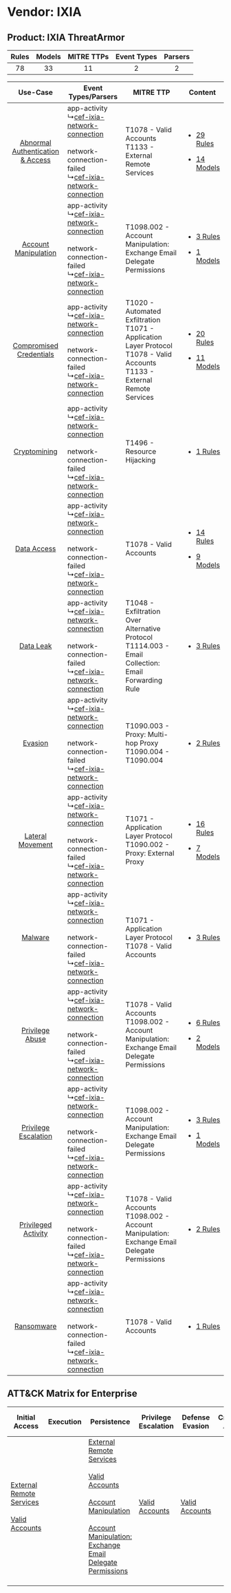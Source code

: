 Vendor: IXIA
============
Product: IXIA ThreatArmor
-------------------------
| Rules | Models | MITRE TTPs | Event Types | Parsers |
|:-----:|:------:|:----------:|:-----------:|:-------:|
|  78   |   33   |     11     |      2      |    2    |

|    Use-Case    | Event Types/Parsers    | MITRE TTP    | Content    |
|:----:| ---- | ---- | ---- |
| [Abnormal Authentication & Access](../../../UseCases/uc_abnormal_authentication_&_access.md) |  app-activity<br> ↳[cef-ixia-network-connection](Ps/pC_cefixianetworkconnection.md)<br><br> network-connection-failed<br> ↳[cef-ixia-network-connection](Ps/pC_cefixianetworkconnection.md)<br> | T1078 - Valid Accounts<br>T1133 - External Remote Services<br>    | [<ul><li>29 Rules</li></ul><ul><li>14 Models</li></ul>](RM/r_m_ixia_ixia_threatarmor_Abnormal_Authentication_&_Access.md) |
|    [Account Manipulation](../../../UseCases/uc_account_manipulation.md)    |  app-activity<br> ↳[cef-ixia-network-connection](Ps/pC_cefixianetworkconnection.md)<br><br> network-connection-failed<br> ↳[cef-ixia-network-connection](Ps/pC_cefixianetworkconnection.md)<br> | T1098.002 - Account Manipulation: Exchange Email Delegate Permissions<br>    | [<ul><li>3 Rules</li></ul><ul><li>1 Models</li></ul>](RM/r_m_ixia_ixia_threatarmor_Account_Manipulation.md)    |
|          [Compromised Credentials](../../../UseCases/uc_compromised_credentials.md)          |  app-activity<br> ↳[cef-ixia-network-connection](Ps/pC_cefixianetworkconnection.md)<br><br> network-connection-failed<br> ↳[cef-ixia-network-connection](Ps/pC_cefixianetworkconnection.md)<br> | T1020 - Automated Exfiltration<br>T1071 - Application Layer Protocol<br>T1078 - Valid Accounts<br>T1133 - External Remote Services<br> | [<ul><li>20 Rules</li></ul><ul><li>11 Models</li></ul>](RM/r_m_ixia_ixia_threatarmor_Compromised_Credentials.md)          |
|    [Cryptomining](../../../UseCases/uc_cryptomining.md)    |  app-activity<br> ↳[cef-ixia-network-connection](Ps/pC_cefixianetworkconnection.md)<br><br> network-connection-failed<br> ↳[cef-ixia-network-connection](Ps/pC_cefixianetworkconnection.md)<br> | T1496 - Resource Hijacking<br>    | [<ul><li>1 Rules</li></ul>](RM/r_m_ixia_ixia_threatarmor_Cryptomining.md)    |
|    [Data Access](../../../UseCases/uc_data_access.md)    |  app-activity<br> ↳[cef-ixia-network-connection](Ps/pC_cefixianetworkconnection.md)<br><br> network-connection-failed<br> ↳[cef-ixia-network-connection](Ps/pC_cefixianetworkconnection.md)<br> | T1078 - Valid Accounts<br>    | [<ul><li>14 Rules</li></ul><ul><li>9 Models</li></ul>](RM/r_m_ixia_ixia_threatarmor_Data_Access.md)    |
|    [Data Leak](../../../UseCases/uc_data_leak.md)    |  app-activity<br> ↳[cef-ixia-network-connection](Ps/pC_cefixianetworkconnection.md)<br><br> network-connection-failed<br> ↳[cef-ixia-network-connection](Ps/pC_cefixianetworkconnection.md)<br> | T1048 - Exfiltration Over Alternative Protocol<br>T1114.003 - Email Collection: Email Forwarding Rule<br>    | [<ul><li>3 Rules</li></ul>](RM/r_m_ixia_ixia_threatarmor_Data_Leak.md)    |
|    [Evasion](../../../UseCases/uc_evasion.md)    |  app-activity<br> ↳[cef-ixia-network-connection](Ps/pC_cefixianetworkconnection.md)<br><br> network-connection-failed<br> ↳[cef-ixia-network-connection](Ps/pC_cefixianetworkconnection.md)<br> | T1090.003 - Proxy: Multi-hop Proxy<br>T1090.004 - T1090.004<br>    | [<ul><li>2 Rules</li></ul>](RM/r_m_ixia_ixia_threatarmor_Evasion.md)    |
|    [Lateral Movement](../../../UseCases/uc_lateral_movement.md)    |  app-activity<br> ↳[cef-ixia-network-connection](Ps/pC_cefixianetworkconnection.md)<br><br> network-connection-failed<br> ↳[cef-ixia-network-connection](Ps/pC_cefixianetworkconnection.md)<br> | T1071 - Application Layer Protocol<br>T1090.002 - Proxy: External Proxy<br>    | [<ul><li>16 Rules</li></ul><ul><li>7 Models</li></ul>](RM/r_m_ixia_ixia_threatarmor_Lateral_Movement.md)    |
|    [Malware](../../../UseCases/uc_malware.md)    |  app-activity<br> ↳[cef-ixia-network-connection](Ps/pC_cefixianetworkconnection.md)<br><br> network-connection-failed<br> ↳[cef-ixia-network-connection](Ps/pC_cefixianetworkconnection.md)<br> | T1071 - Application Layer Protocol<br>T1078 - Valid Accounts<br>    | [<ul><li>3 Rules</li></ul>](RM/r_m_ixia_ixia_threatarmor_Malware.md)    |
|    [Privilege Abuse](../../../UseCases/uc_privilege_abuse.md)    |  app-activity<br> ↳[cef-ixia-network-connection](Ps/pC_cefixianetworkconnection.md)<br><br> network-connection-failed<br> ↳[cef-ixia-network-connection](Ps/pC_cefixianetworkconnection.md)<br> | T1078 - Valid Accounts<br>T1098.002 - Account Manipulation: Exchange Email Delegate Permissions<br>    | [<ul><li>6 Rules</li></ul><ul><li>2 Models</li></ul>](RM/r_m_ixia_ixia_threatarmor_Privilege_Abuse.md)    |
|    [Privilege Escalation](../../../UseCases/uc_privilege_escalation.md)    |  app-activity<br> ↳[cef-ixia-network-connection](Ps/pC_cefixianetworkconnection.md)<br><br> network-connection-failed<br> ↳[cef-ixia-network-connection](Ps/pC_cefixianetworkconnection.md)<br> | T1098.002 - Account Manipulation: Exchange Email Delegate Permissions<br>    | [<ul><li>3 Rules</li></ul><ul><li>1 Models</li></ul>](RM/r_m_ixia_ixia_threatarmor_Privilege_Escalation.md)    |
|    [Privileged Activity](../../../UseCases/uc_privileged_activity.md)    |  app-activity<br> ↳[cef-ixia-network-connection](Ps/pC_cefixianetworkconnection.md)<br><br> network-connection-failed<br> ↳[cef-ixia-network-connection](Ps/pC_cefixianetworkconnection.md)<br> | T1078 - Valid Accounts<br>T1098.002 - Account Manipulation: Exchange Email Delegate Permissions<br>    | [<ul><li>2 Rules</li></ul>](RM/r_m_ixia_ixia_threatarmor_Privileged_Activity.md)    |
|    [Ransomware](../../../UseCases/uc_ransomware.md)    |  app-activity<br> ↳[cef-ixia-network-connection](Ps/pC_cefixianetworkconnection.md)<br><br> network-connection-failed<br> ↳[cef-ixia-network-connection](Ps/pC_cefixianetworkconnection.md)<br> | T1078 - Valid Accounts<br>    | [<ul><li>1 Rules</li></ul>](RM/r_m_ixia_ixia_threatarmor_Ransomware.md)    |

ATT&CK Matrix for Enterprise
----------------------------
| Initial Access                                                                                                                                   | Execution | Persistence                                                                                                                                                                                                                                                                                                                                 | Privilege Escalation                                                | Defense Evasion                                                     | Credential Access | Discovery | Lateral Movement | Collection                                                                                                                                                            | Command and Control                                                                                                                                                                                                                                                                                    | Exfiltration                                                                                                                                                           | Impact                                                                  |
| ------------------------------------------------------------------------------------------------------------------------------------------------ | --------- | ------------------------------------------------------------------------------------------------------------------------------------------------------------------------------------------------------------------------------------------------------------------------------------------------------------------------------------------- | ------------------------------------------------------------------- | ------------------------------------------------------------------- | ----------------- | --------- | ---------------- | --------------------------------------------------------------------------------------------------------------------------------------------------------------------- | ------------------------------------------------------------------------------------------------------------------------------------------------------------------------------------------------------------------------------------------------------------------------------------------------------ | ---------------------------------------------------------------------------------------------------------------------------------------------------------------------- | ----------------------------------------------------------------------- |
| [External Remote Services](https://attack.mitre.org/techniques/T1133)<br><br>[Valid Accounts](https://attack.mitre.org/techniques/T1078)<br><br> |           | [External Remote Services](https://attack.mitre.org/techniques/T1133)<br><br>[Valid Accounts](https://attack.mitre.org/techniques/T1078)<br><br>[Account Manipulation](https://attack.mitre.org/techniques/T1098)<br><br>[Account Manipulation: Exchange Email Delegate Permissions](https://attack.mitre.org/techniques/T1098/002)<br><br> | [Valid Accounts](https://attack.mitre.org/techniques/T1078)<br><br> | [Valid Accounts](https://attack.mitre.org/techniques/T1078)<br><br> |                   |           |                  | [Email Collection](https://attack.mitre.org/techniques/T1114)<br><br>[Email Collection: Email Forwarding Rule](https://attack.mitre.org/techniques/T1114/003)<br><br> | [Proxy: Multi-hop Proxy](https://attack.mitre.org/techniques/T1090/003)<br><br>[Proxy: External Proxy](https://attack.mitre.org/techniques/T1090/002)<br><br>[Application Layer Protocol](https://attack.mitre.org/techniques/T1071)<br><br>[Proxy](https://attack.mitre.org/techniques/T1090)<br><br> | [Exfiltration Over Alternative Protocol](https://attack.mitre.org/techniques/T1048)<br><br>[Automated Exfiltration](https://attack.mitre.org/techniques/T1020)<br><br> | [Resource Hijacking](https://attack.mitre.org/techniques/T1496)<br><br> |